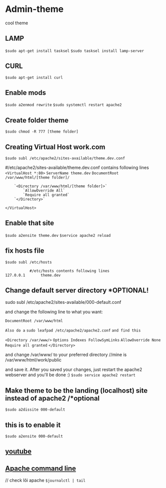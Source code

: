 # Admin-theme
cool theme


## LAMP
`$sudo apt-get install tasksel`
`$sudo tasksel install lamp-server`

## CURL
`$sudo apt-get install curl`

## Enable mods
`$sudo a2enmod rewrite`
`$sudo systemctl restart apache2`

## Create folder theme
`$sudo chmod -R 777 [theme folder]`

## Creating Virtual Host work.com
`$sudo subl /etc/apache2/sites-available/theme.dev.conf`

#/etc/apache2/sites-available/theme.dev.conf contains following lines
`<VirtualHost *:80>`
		`ServerName theme.dev`
		`DocumentRoot /var/www/html/[theme folder]/`

		`<Directory /var/www/html/[theme folder]>`
			`AllowOverride All`
			`Require all granted`
		`</Directory>`
`</VirtualHost>`
			
## Enable that site
`$sudo a2ensite theme.dev`
`$service apache2 reload`

## fix hosts file	
`$sudo subl /etc/hosts`

`            #/etc/hosts contents following lines                                `
            `127.0.0.1       theme.dev`
		
	
	
## Change default server directory *OPTIONAL!
sudo subl /etc/apache2/sites-available/000-default.conf

and change the following line to what you want:

`DocumentRoot /var/www/html`

`Also do a`
`sudo leafpad /etc/apache2/apache2.conf`
`and find this`

`<Directory /var/www/>`
`Options Indexes FollowSymLinks`
`AllowOverride None`
`Require all granted`
`</Directory>`

and change /var/www/ to your preferred directory //mine is /var/www/html/work/public

and save it.
After you saved your changes, just restart the apache2 webserver and you'll be done :)
`$sudo service apache2 restart`

## Make theme to be the landing (localhost) site instead of apache2 /*optional
`$sudo a2dissite 000-default`
## this is to enable it 
`$sudo a2ensite 000-default`


## [ youtube](https://www.youtube.com/watch?v=A6TdaRIsG6g)
## [Apache command line](https://www.cyberciti.biz/faq/ubuntu-linux-start-restart-stop-apache-web-server/)
// check lôi apache  `$journalctl | tail`


